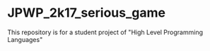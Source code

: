 # JPWP_2k17_serious_game
This repository is for a student project of "High Level Programming Languages"
